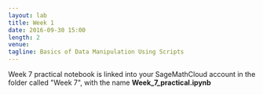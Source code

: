 ```yaml
---
layout: lab
title: Week 1
date: 2016-09-30 15:00
length: 2
venue:
tagline: Basics of Data Manipulation Using Scripts
---
```


Week 7 practical notebook is linked into your SageMathCloud account in the folder called "Week 7", with the name **Week_7_practical.ipynb**

